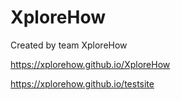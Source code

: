 # XploreHow
Created by team XploreHow

https://xplorehow.github.io/XploreHow

https://xplorehow.github.io/testsite
